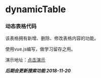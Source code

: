# dynamicTable

### 动态表格代码

该表格拥有新增、删除、修改表格内容的功能。

使用vue.js编写，做学习留存之用。

演示地址：[点击演示](http://www.zerogzs.com/zshow/vuejsCreatetable/index.html)  

***后期会更新搜索功能   2018-11-20***
